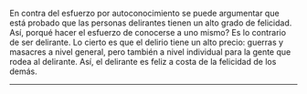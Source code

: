 En contra del esfuerzo por autoconocimiento se puede argumentar que está probado que las personas delirantes tienen un alto grado de felicidad. Así, porqué hacer el esfuerzo de conocerse a uno mismo? Es lo contrario de ser delirante. Lo cierto es que el delirio tiene un alto precio: guerras y masacres a nivel general, pero también a nivel individual para la gente que rodea al delirante. Así, el delirante es feliz a costa de la felicidad de los demás.

---

